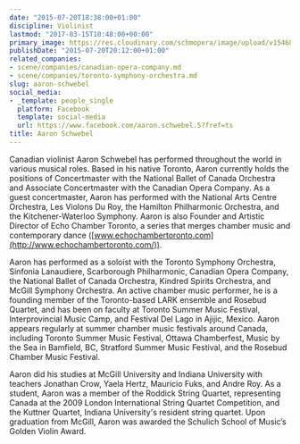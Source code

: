```yaml
---
date: "2015-07-20T18:38:00+01:00"
discipline: Violinist
lastmod: "2017-03-15T10:48:00+00:00"
primary_image: https://res.cloudinary.com/schmopera/image/upload/v1546831005/media/2019/01/AaronSchwebel.jpg
publishDate: "2015-07-20T20:12:00+01:00"
related_companies:
- scene/companies/canadian-opera-company.md
- scene/companies/toronto-symphony-orchestra.md
slug: aaron-schwebel
social_media:
- _template: people_single
  platform: Facebook
  template: social-media
  url: https://www.facebook.com/aaron.schwebel.5?fref=ts
title: Aaron Schwebel
---
```

Canadian violinist Aaron Schwebel has performed throughout the world in various musical roles. Based in his native Toronto, Aaron currently holds the positions of Concertmaster with the National Ballet of Canada Orchestra and Associate Concertmaster with the Canadian Opera Company. As a guest concertmaster, Aaron has performed with the National Arts Centre Orchestra, Les Violons Du Roy, the Hamilton Philharmonic Orchestra, and the Kitchener-Waterloo Symphony. Aaron is also Founder and Artistic Director of Echo Chamber Toronto, a series that merges chamber music and contemporary dance ([www.echochambertoronto.com](http://www.echochambertoronto.com/)).

Aaron has performed as a soloist with the Toronto Symphony Orchestra, Sinfonia Lanaudiere, Scarborough Philharmonic, Canadian Opera Company, the National Ballet of Canada Orchestra, Kindred Spirits Orchestra, and McGill Symphony Orchestra. An active chamber music performer, he is a founding member of the Toronto-based LARK ensemble and Rosebud Quartet, and has been on faculty at Toronto Summer Music Festival, Interprovincial Music Camp, and Festival Del Lago in Ajijic, Mexico. Aaron appears regularly at summer chamber music festivals around Canada, including Toronto Summer Music Festival, Ottawa Chamberfest, Music by the Sea in Bamfield, BC, Stratford Summer Music Festival, and the Rosebud Chamber Music Festival.

Aaron did his studies at McGill University and Indiana University with teachers Jonathan Crow, Yaela Hertz, Mauricio Fuks, and Andre Roy. As a student, Aaron was a member of the Roddick String Quartet, representing Canada at the 2009 London International String Quartet Competition, and the Kuttner Quartet, Indiana University's resident string quartet. Upon graduation from McGill, Aaron was awarded the Schulich School of Music’s Golden Violin Award.